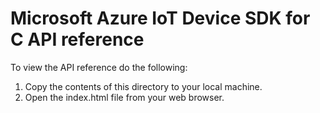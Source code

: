 # Microsoft Azure IoT Device SDK for C API reference

To view the API reference do the following:
1. Copy the contents of this directory to your local machine.
2. Open the index.html file from your web browser.
